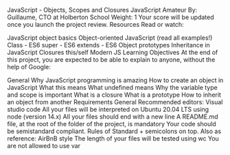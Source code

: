 JavaScript - Objects, Scopes and Closures
JavaScript
 Amateur
 By: Guillaume, CTO at Holberton School
 Weight: 1
 Your score will be updated once you launch the project review.
Resources
Read or watch:

JavaScript object basics
Object-oriented JavaScript (read all examples!)
Class - ES6
super - ES6
extends - ES6
Object prototypes
Inheritance in JavaScript
Closures
this/self
Modern JS
Learning Objectives
At the end of this project, you are expected to be able to explain to anyone, without the help of Google:

General
Why JavaScript programming is amazing
How to create an object in JavaScript
What this means
What undefined means
Why the variable type and scope is important
What is a closure
What is a prototype
How to inherit an object from another
Requirements
General
Recommended editors: Visual studio code
All your files will be interpreted on Ubuntu 20.04 LTS using node (version 14.x)
All your files should end with a new line
A README.md file, at the root of the folder of the project, is mandatory
Your code should be semistandard compliant. Rules of Standard + semicolons on top. Also as reference: AirBnB style
The length of your files will be tested using wc
You are not allowed to use var
